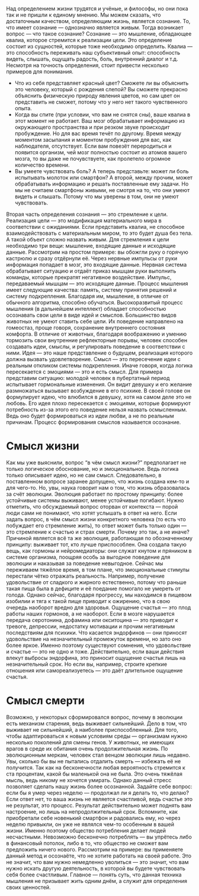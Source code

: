 Над определением жизни трудятся и учёные, и философы, но они пока так и не пришли к единому мнению. Мы можем сказать, что достаточным качеством, определяющим жизнь, является сознание. То, что имеет сознание — однозначно является живым. Тогда возникает вопрос — что такое сознание?
Сознание — это мышление, обладающее квалиа, которое стремится к реализации цели. Это определение состоит из сущностей, которые тоже необходимо определить.
Квалиа — это способность переживать наш субъективный опыт: способность видеть, слышать, ощущать радость, боль, внутренний диалог и т.д. Несмотря на точность определения, стоит привести несколько примеров для понимания.
* Что из себя представляет красный цвет? Сможете ли вы объяснить это человеку, который с рождения слепой? Вы сможете прекрасно объяснить физическую природу явления цветов, но сам цвет он представить не сможет, потому что у него нет такого чувственного опыта.
* Когда вы спите (при условии, что вам не снятся сны), ваше квалиа в этот момент не работает. Ваш мозг обрабатывает информацию из окружающего пространства и при резком звуке происходит пробуждение. Но для вас время течёт по другому. Время между моментом засыпания и моментом пробуждения для вас, как наблюдателя, отсутствует. Если вам повезёт переродиться и появится организм, чей мозг полностью состоит из атомов вашего мозга, то вы даже не почувствуете, как пролетело огромное количество времени.
* Вы умеете чувствовать боль? А теперь представьте: может ли боль испытывать молоток или смартфон? А второй, между прочим, может обрабатывать информацию и решать поставленные ему задачи. Но мы не считаем смартфоны живыми, не смотря на то, что они умеют видеть и слышать. Потому что мы уверены в том, они не умеют чувствовать.

Вторая часть определения сознания — это стремление к цели. Реализация цели — это модификация материального мира в соответствии с ожиданиями. Если представить квалиа, не способное взаимодействовать с материальным миром, то это будет душа без тела. А такой объект сложно назвать живым. Для стремления к цели необходимо  три вещи: мышление, входящие данные и исходящие данные.
Рассмотрим на простом примере: вы обожгли руку о горячую кастрюлю и сразу отдёрнули её. Через нервные импульсы от руки информация попадает  в мозг, это входящие данные. Нервная система обрабатывает ситуацию и отдаёт приказ мышцам руки выполнить команды, которые прекратят негативное воздействие. Импульс, передаваемый мышцам — это исходящие данные.
Процесс мышления имеет следующие качества: память, систему принятия решений и систему подкрепления. Благодаря им, мышление, в отличие от обычного алгоритма, способно обучаться. Высокоразвитый процесс мышления (в дальнейшем интеллект) обладает способностью осознавать свои цели в виде идей и смыслов.
Большинство видов животных не умеют ставить себе цели. Их поведение направлено на гомеостаз, проще говоря, сохранение внутреннего состояния комфорта. В отличие от животных, благодаря воображению и умению тормозить свои внутренние рефлекторные порывы, человек способен создавать идеи, смыслы, и регулировать поведение в соответствии с ними.
Идея — это наше представление о будущем, реализация которого должна вызвать удовлетворение. Смысл — это пересечение идеи с реальным откликом системы подкрепления. Иначе говоря, когда логика пересекается с эмоциями — это и есть смысл.
Для примера представим ситуацию: молодой человек в пубертатный период испытывает гормональные изменения. Он видит девушку и его желание размножаться вызывает возбуждение в его психике. В своей голове он формулирует идею, что влюбился в девушку, хотя на самом деле это не любовь. Его идея плохо пересекается с эмоциями, которые формируют потребность  из-за этого его поведение нельзя назвать осмысленным. Ведь оно будет формироваться из идеи любви, а не по реальным причинам.
Процесс формирования смыслов называется осознание.

# Смысл жизни

Как мы уже выяснили, вопрос “в чём смысл жизни?” предполагает не только логическое обоснование, но и эмоциональное. Ведь логика только описывает идею, но не сам смысл. Следовательно, в поставленном вопросе заранее допущено, что жизнь создана кем-то и для чего-то. Но, увы, наука говорит нам о том, что жизнь образовалась за счёт эволюции.
Эволюция работает по простому принципу: более устойчивые системы выживают, менее устойчивые погибают.
Нужно отметить, что обсуждаемый вопрос оторван от контекста — порой люди сами не понимают, что хотят услышать в ответ на него. Если задать вопрос, в чём смысл жизни конкретного человека (то есть что побуждает его стремление жить), то ответ может быть только один — это стремление к счастью и страх смерти.
Почему это так, а не иначе? Причиной является всё та же эволюция, работающая по обозначенному принципу: выживает тот, кто лучше приспособлен. Она создала такую вещь, как гормоны и нейромедиаторы: они служат кнутом и пряником в системе организма, поощряя особь за выгодное поведение для эволюции и наказывая за поведение невыгодное.
Сейчас мы переживаем тяжёлое время, в том плане, что эмоциональные стимулы перестали чётко отражать реальность. Например, получение удовольствие от сладкого и жирного естественно, потому что раньше такая пища была в дефиците и её поедание помогало не умереть от голода. Однако сейчас, благодаря прогрессу, мы находимся в пищевом изобилии и тяга к такой пище приводит к ожирению, что в свою очередь наоборот вредно для здоровья.
Ощущение счастья — это плод работы наших гормонов, а не наоборот. Если в мозге нарушается передача серотонина, дофамина или окситоцина — это приводит к тревоге, депрессии, недостатку мотивации и прочим негативным последствиям для психики. Что касается эндорфинов — они приносят удовольствие на незначительный промежуток времени, но зато оно более яркое. Именно поэтому существуют сомнения, что удовольствие и счастье — это не одно и тоже. Действительно, если ваши действия влекут выбросы эндорфина, это приносит ощущение счастья лишь на незначительный срок. Но если вы, например, строите крепкие отношения или самореализуетесь — это даёт длительное ощущение счастья.

# Смысл смерти

Возможно, у некоторых сформировался вопрос, почему в эволюции есть механизм старения, ведь выживает сильнейший. Дело в том, что выживает не сильнейший, а наиболее приспособленный. Для того, чтобы адаптироваться к новым условиям среды — организмам нужно несколько поколений  для смены генов. У животных, не имеющих врагов в среде их обитания очень продолжительная жизнь.  По эволюционным меркам, человек стал венцом эволюции лишь недавно.
Увы, сколько бы вы не пытались отдалить смерть — избежать её не получится. Так как на бесконечности любая вероятность стремится к ста процентам, какой бы маленькой она не была. Это очень тяжёлая мысль, ведь никому не хочется умирать. Однако данный стресс позволяет сделать нашу жизнь более осознанной.
Задайте себе вопрос: если бы я умер через неделю — продолжал ли я делать то, что делаю? Если ответ нет, то ваша жизнь не является счастливой, ведь счастье это не результат, это процесс. Результат действительно может поднять вам настроение, но лишь на непродолжительный срок. Вспомните, как приобретали себе новенький смартфон и радовались ему, но через неделю привыкли, он уже не являлся чем-то особенным в вашей жизни. Именно поэтому общество потребления делает людей несчастными. Невозможно бесконечно потреблять — вы упрётесь либо в финансовый потолок, либо в то, что общество не сможет вам предложить ничего нового.
Рассмотрим на примере: вы применяете данный метод и осознаёте, что не хотите работать на своей работе. Это не значит, что вам нужно немедленно уволиться — это значит, что вам нужно искать другую деятельность, в которой вы будете чувствовать себя более счастливым. Главное — понять суть, что данная техника мышления не призывает жить одним днём, а служит для определения своих ценностей.
